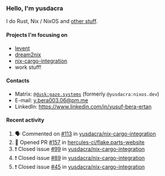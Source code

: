 ### Hello, I'm yusdacra

I do Rust, Nix / NixOS and [other stuff](https://gaze.systems/).

#### Projects I'm focusing on

- [levent](https://github.com/yusdacra/levent)
- [dream2nix](https://github.com/nix-community/dream2nix)
- [nix-cargo-integration](https://github.com/yusdacra/nix-cargo-integration)
- work stuff!

#### Contacts

- Matrix: [`@dusk:gaze.systems`](https://matrix.to/#/@dusk:gaze.systems) (formerly `@yusdacra:nixos.dev`)
- E-mail: y.bera003.06@pm.me
- LinkedIn: https://www.linkedin.com/in/yusuf-bera-ertan

#### Recent activity

<!--START_SECTION:activity-->
1. 🗣 Commented on [#113](https://github.com/yusdacra/nix-cargo-integration/issues/113) in [yusdacra/nix-cargo-integration](https://github.com/yusdacra/nix-cargo-integration)
2. 💪 Opened PR [#157](https://github.com/hercules-ci/flake.parts-website/pull/157) in [hercules-ci/flake.parts-website](https://github.com/hercules-ci/flake.parts-website)
3. ❗️ Closed issue [#99](https://github.com/yusdacra/nix-cargo-integration/issues/99) in [yusdacra/nix-cargo-integration](https://github.com/yusdacra/nix-cargo-integration)
4. ❗️ Closed issue [#89](https://github.com/yusdacra/nix-cargo-integration/issues/89) in [yusdacra/nix-cargo-integration](https://github.com/yusdacra/nix-cargo-integration)
5. ❗️ Closed issue [#45](https://github.com/yusdacra/nix-cargo-integration/issues/45) in [yusdacra/nix-cargo-integration](https://github.com/yusdacra/nix-cargo-integration)
<!--END_SECTION:activity-->
